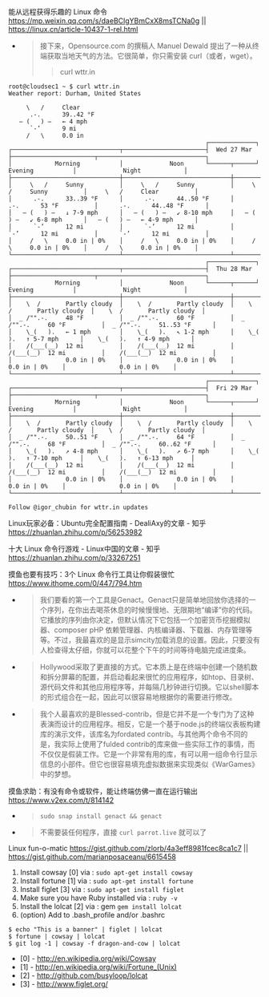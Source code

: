 

能从远程获得乐趣的 Linux 命令 https://mp.weixin.qq.com/s/daeBClgYBmCxX8msTCNa0g || https://linux.cn/article-10437-1-rel.html
- > 接下来，Opensource.com 的撰稿人 Manuel Dewald 提出了一种从终端获取当地天气的方法。它很简单，你只需安装 curl（或者，wget）。
  >> curl wttr.in
```
root@cloudsec1 ~ $ curl wttr.in
Weather report: Durham, United States

     \   /     Clear
      .-.      39..42 °F
   ― (   ) ―   ← 4 mph
      `-’      9 mi
     /   \     0.0 in
                                                       ┌─────────────┐
┌──────────────────────────────┬───────────────────────┤  Wed 27 Mar ├───────────────────────┬──────────────────────────────┐
│            Morning           │             Noon      └──────┬──────┘     Evening           │             Night            │
├──────────────────────────────┼──────────────────────────────┼──────────────────────────────┼──────────────────────────────┤
│     \   /     Sunny          │     \   /     Sunny          │     \   /     Sunny          │     \   /     Clear          │
│      .-.      33..39 °F      │      .-.      44..50 °F      │      .-.      53 °F          │      .-.      44..48 °F      │
│   ― (   ) ―   ↓ 7-9 mph      │   ― (   ) ―   ↙ 8-10 mph     │   ― (   ) ―   ↙ 6-8 mph      │   ― (   ) ―   ← 4-9 mph      │
│      `-’      12 mi          │      `-’      12 mi          │      `-’      12 mi          │      `-’      12 mi          │
│     /   \     0.0 in | 0%    │     /   \     0.0 in | 0%    │     /   \     0.0 in | 0%    │     /   \     0.0 in | 0%    │
└──────────────────────────────┴──────────────────────────────┴──────────────────────────────┴──────────────────────────────┘
                                                       ┌─────────────┐
┌──────────────────────────────┬───────────────────────┤  Thu 28 Mar ├───────────────────────┬──────────────────────────────┐
│            Morning           │             Noon      └──────┬──────┘     Evening           │             Night            │
├──────────────────────────────┼──────────────────────────────┼──────────────────────────────┼──────────────────────────────┤
│    \  /       Partly cloudy  │    \  /       Partly cloudy  │    \  /       Partly cloudy  │    \  /       Partly cloudy  │
│  _ /"".-.     48 °F          │  _ /"".-.     60 °F          │  _ /"".-.     60 °F          │  _ /"".-.     51..53 °F      │
│    \_(   ).   ← 1 mph        │    \_(   ).   ↖ 1-2 mph      │    \_(   ).   ↑ 5-7 mph      │    \_(   ).   ↑ 4-9 mph      │
│    /(___(__)  12 mi          │    /(___(__)  12 mi          │    /(___(__)  12 mi          │    /(___(__)  12 mi          │
│               0.0 in | 0%    │               0.0 in | 0%    │               0.0 in | 0%    │               0.0 in | 0%    │
└──────────────────────────────┴──────────────────────────────┴──────────────────────────────┴──────────────────────────────┘
                                                       ┌─────────────┐
┌──────────────────────────────┬───────────────────────┤  Fri 29 Mar ├───────────────────────┬──────────────────────────────┐
│            Morning           │             Noon      └──────┬──────┘     Evening           │             Night            │
├──────────────────────────────┼──────────────────────────────┼──────────────────────────────┼──────────────────────────────┤
│    \  /       Partly cloudy  │    \  /       Partly cloudy  │    \  /       Partly cloudy  │    \  /       Partly cloudy  │
│  _ /"".-.     50..51 °F      │  _ /"".-.     64 °F          │  _ /"".-.     68 °F          │  _ /"".-.     60..62 °F      │
│    \_(   ).   ↗ 4-8 mph      │    \_(   ).   ↗ 6-7 mph      │    \_(   ).   ↑ 7-10 mph     │    \_(   ).   ↑ 6-13 mph     │
│    /(___(__)  12 mi          │    /(___(__)  12 mi          │    /(___(__)  12 mi          │    /(___(__)  12 mi          │
│               0.0 in | 0%    │               0.0 in | 0%    │               0.0 in | 0%    │               0.0 in | 0%    │
└──────────────────────────────┴──────────────────────────────┴──────────────────────────────┴──────────────────────────────┘

Follow @igor_chubin for wttr.in updates
```

Linux玩家必备：Ubuntu完全配置指南 - DealiAxy的文章 - 知乎 https://zhuanlan.zhihu.com/p/56253982

十大 Linux 命令行游戏 - Linux中国的文章 - 知乎 https://zhuanlan.zhihu.com/p/33267251

摸鱼也要有技巧：3个 Linux 命令行工具让你假装很忙 https://www.ithome.com/0/447/794.htm
- > 我们要看的第一个工具是Genact。Genact只是简单地回放你选择的一个序列，在你出去喝茶休息的时候慢慢地、无限期地“编译”你的代码。它播放的序列由你决定，但默认情况下它包括一个加密货币挖掘模拟器、composer pHP 依赖管理器、内核编译器、下载器、内存管理等等。不过，我最喜欢的是显示simcity加载消息的设置。因此，只要没有人检查得太仔细，你就可以花整个下午的时间等待电脑完成进度条。
- > Hollywood采取了更直接的方式。它本质上是在终端中创建一个随机数和拆分屏幕的配置，并启动看起来很忙的应用程序，如htop、目录树、源代码文件和其他应用程序等，并每隔几秒钟进行切换。它以shell脚本的形式组合在一起，因此可以很容易地根据你的需要进行修改。
- > 我个人最喜欢的是Blessed-contrib，但是它并不是一个专门为了这种表演而设计的应用程序。相反，它是一个基于node.js的终端仪表板构建库的演示文件，该库名为fordated contrib。与其他两个命令不同的是，我实际上使用了fulded contrib的库来做一些实际工作的事情，而不仅仅是假装工作。它是一个非常有用的库，有可以用一组命令行显示信息的小部件。但它也很容易填充虚拟数据来实现类似《WarGames》中的梦想。

摸鱼求助：有没有命令或软件，能让终端仿佛一直在运行输出 https://www.v2ex.com/t/814142
- > `sudo snap install genact && genact`
- > 不需要装任何程序，直接 `curl parrot.live` 就可以了

Linux fun-o-matic https://gist.github.com/zlorb/4a3eff8981fcec8ca1c7 || https://gist.github.com/marianposaceanu/6615458
1. Install cowsay [0] via : `sudo apt-get install cowsay`
2. Install fortune [1] via : `sudo apt-get install fortune`
3. Install figlet [3] via : `sudo apt-get install figlet`
4. Make sure you have Ruby installed via : `ruby -v`
5. Install the lolcat [2] via : gem `gem install lolcat`
6. (option) Add to .bash_profile and/or .bashrc
```shell
$ echo "This is a banner" | figlet | lolcat
$ fortune | cowsay | lolcat
$ git log -1 | cowsay -f dragon-and-cow | lolcat
```
- [0] - http://en.wikipedia.org/wiki/Cowsay
- [1] - http://en.wikipedia.org/wiki/Fortune_(Unix)
- [2] - http://github.com/busyloop/lolcat
- [3] - http://www.figlet.org/
